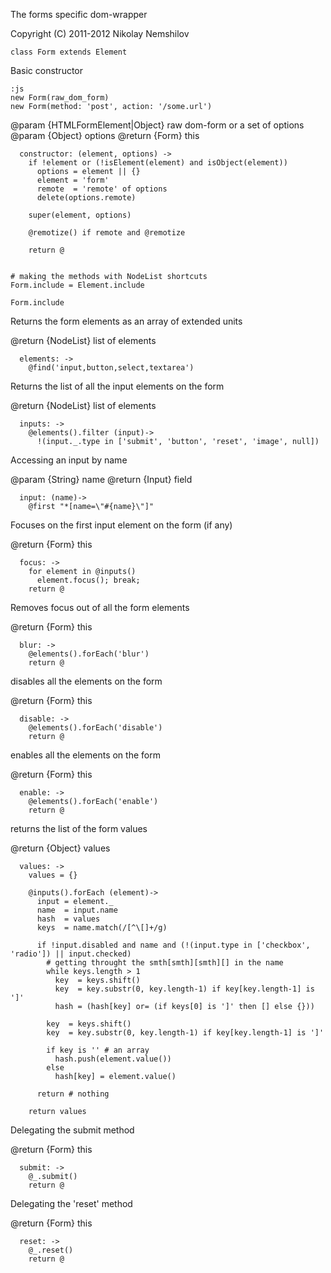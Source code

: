 The forms specific dom-wrapper

Copyright (C) 2011-2012 Nikolay Nemshilov

```coffee-aside
class Form extends Element
```

Basic constructor

    :js
    new Form(raw_dom_form)
    new Form(method: 'post', action: '/some.url')

@param {HTMLFormElement|Object} raw dom-form or a set of options
@param {Object} options
@return {Form} this

```coffee-aside
  constructor: (element, options) ->
    if !element or (!isElement(element) and isObject(element))
      options = element || {}
      element = 'form'
      remote  = 'remote' of options
      delete(options.remote)

    super(element, options)

    @remotize() if remote and @remotize

    return @


# making the methods with NodeList shortcuts
Form.include = Element.include

Form.include
```

Returns the form elements as an array of extended units

@return {NodeList} list of elements

```coffee-aside
  elements: ->
    @find('input,button,select,textarea')
```

Returns the list of all the input elements on the form

@return {NodeList} list of elements

```coffee-aside
  inputs: ->
    @elements().filter (input)->
      !(input._.type in ['submit', 'button', 'reset', 'image', null])
```

Accessing an input by name

@param {String} name
@return {Input} field

```coffee-aside
  input: (name)->
    @first "*[name=\"#{name}\"]"
```

Focuses on the first input element on the form (if any)

@return {Form} this

```coffee-aside
  focus: ->
    for element in @inputs()
      element.focus(); break;
    return @
```

Removes focus out of all the form elements

@return {Form} this

```coffee-aside
  blur: ->
    @elements().forEach('blur')
    return @
```

disables all the elements on the form

@return {Form} this

```coffee-aside
  disable: ->
    @elements().forEach('disable')
    return @
```

enables all the elements on the form

@return {Form} this

```coffee-aside
  enable: ->
    @elements().forEach('enable')
    return @
```

returns the list of the form values

@return {Object} values

```coffee-aside
  values: ->
    values = {}

    @inputs().forEach (element)->
      input = element._
      name  = input.name
      hash  = values
      keys  = name.match(/[^\[]+/g)

      if !input.disabled and name and (!(input.type in ['checkbox', 'radio']) || input.checked)
        # getting throught the smth[smth][smth][] in the name
        while keys.length > 1
          key  = keys.shift()
          key  = key.substr(0, key.length-1) if key[key.length-1] is ']'
          hash = (hash[key] or= (if keys[0] is ']' then [] else {}))

        key  = keys.shift()
        key  = key.substr(0, key.length-1) if key[key.length-1] is ']'

        if key is '' # an array
          hash.push(element.value())
        else
          hash[key] = element.value()

      return # nothing

    return values
```

Delegating the submit method

@return {Form} this

```coffee-aside
  submit: ->
    @_.submit()
    return @
```

Delegating the 'reset' method

@return {Form} this

```coffee-aside
  reset: ->
    @_.reset()
    return @
```
